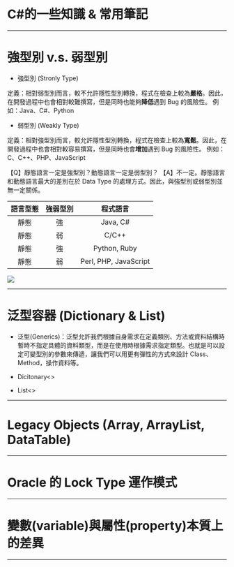 # C#的一些知識 & 常用筆記


---


# 強型別 v.s. 弱型別

* 強型別 (Stronly Type)

定義：相對弱型別而言，較不允許隱性型別轉換，程式在檢查上較為**嚴格**。因此，在開發過程中也會相對較難撰寫，但是同時也能夠**降低**遇到 Bug 的風險性。
例如：Java、C#、Python

* 弱型別 (Weakly Type)

定義：相對強型別而言，較允許隱性型別轉換，程式在檢查上較為**寬鬆**。因此，在開發過程中也會相對較容易撰寫，但是同時也會**增加**遇到 Bug 的風險性。
例如：C、C++、PHP、JavaScript

【Q】靜態語言一定是強型別？動態語言一定是弱型別？
【A】不一定。靜態語言和動態語言最大的差別在於 Data Type 的處理方式。因此，與強型別或弱型別並無一定關係。

| 語言型態 | 強弱型別 |       程式語言        |
|:--------:|:--------:|:---------------------:|
|   靜態   |    強    |       Java, C#        |
|   靜態   |    弱    |         C/C++         |
|   靜態   |    強    |     Python, Ruby      |
|   靜態   |    弱    | Perl, PHP, JavaScript |

![](https://s3-ap-northeast-1.amazonaws.com/g0v-hackmd-images/uploads/upload_e7e6a84d26a0f7d97993884dbc95dd8d.png)


---

# 泛型容器 (Dictionary & List)

* 泛型(Generics)：泛型允許我們根據自身需求在定義類別、方法或資料結構時暫時不指定具體的資料類型，而是在使用時根據需求指定類型。也就是可以設定可變型別的參數來傳遞，讓我們可以用更有彈性的方式來設計 Class、Method，操作資料等。

* Dicitonary<>
* List<>


---

# Legacy Objects (Array, ArrayList, DataTable)




---

# Oracle 的 Lock Type 運作模式




---

# 變數(variable)與屬性(property)本質上的差異




---
